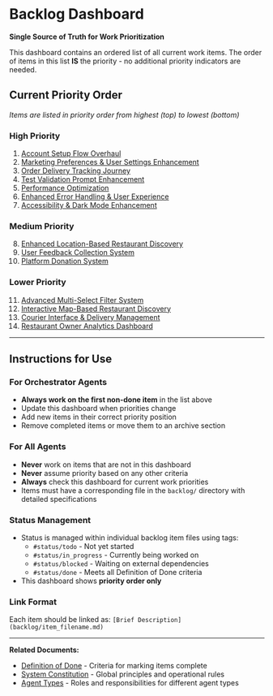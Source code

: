 # Backlog Dashboard

**Single Source of Truth for Work Prioritization**

This dashboard contains an ordered list of all current work items. The order of items in this list **IS** the priority - no additional priority indicators are needed.

## Current Priority Order

*Items are listed in priority order from highest (top) to lowest (bottom)*

### High Priority

1. [Account Setup Flow Overhaul](backlog/20250830122511_account_setup_flow_overhaul.md)
2. [Marketing Preferences & User Settings Enhancement](backlog/20250830130539_marketing_preferences_user_settings.md)
3. [Order Delivery Tracking Journey](backlog/20250829153620_order_delivery_tracking_journey.md)
4. [Test Validation Prompt Enhancement](backlog/20250827175200_test_validation_prompt_enhancement.md)
5. [Performance Optimization](backlog/20250827174200_performance_optimization.md)
6. [Enhanced Error Handling & User Experience](backlog/20250827174300_enhanced_error_handling_ux.md)
7. [Accessibility & Dark Mode Enhancement](backlog/20250827174700_accessibility_dark_mode.md)

### Medium Priority

8. [Enhanced Location-Based Restaurant Discovery](backlog/20250827174400_enhanced_location_discovery.md)
9. [User Feedback Collection System](backlog/20250827174800_user_feedback_system.md)
10. [Platform Donation System](backlog/20250827174900_platform_donation_system.md)

### Lower Priority

11. [Advanced Multi-Select Filter System](backlog/20250827174600_advanced_multi_select_filters.md)
12. [Interactive Map-Based Restaurant Discovery](backlog/20250827174500_interactive_map_discovery.md)
13. [Courier Interface & Delivery Management](backlog/20250827175000_courier_delivery_management.md)
14. [Restaurant Owner Analytics Dashboard](backlog/20250827175100_restaurant_analytics_dashboard.md)

---

## Instructions for Use

### For Orchestrator Agents
- **Always work on the first non-done item** in the list above
- Update this dashboard when priorities change
- Add new items in their correct priority position
- Remove completed items or move them to an archive section

### For All Agents
- **Never** work on items that are not in this dashboard
- **Never** assume priority based on any other criteria
- **Always** check this dashboard for current work priorities
- Items must have a corresponding file in the `backlog/` directory with detailed specifications

### Status Management
- Status is managed within individual backlog item files using tags:
  - `#status/todo` - Not yet started
  - `#status/in_progress` - Currently being worked on  
  - `#status/blocked` - Waiting on external dependencies
  - `#status/done` - Meets all Definition of Done criteria
- This dashboard shows **priority order only**

### Link Format
Each item should be linked as: `[Brief Description](backlog/item_filename.md)`

---

**Related Documents:**
- [Definition of Done](documentation/definition_of_done.md) - Criteria for marking items complete
- [System Constitution](WARP.md) - Global principles and operational rules
- [Agent Types](AGENTS.md) - Roles and responsibilities for different agent types
